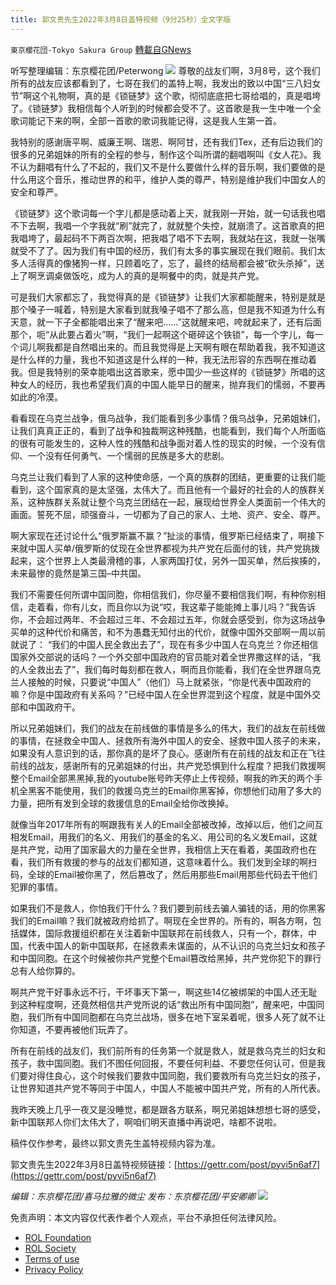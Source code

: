 ```yaml
---
title: 郭文贵先生2022年3月8日盖特视频（9分25秒）全文字版
---
```

`東京櫻花団-Tokyo Sakura Group` [轉載自GNews](https://gnews.org/zh-hans/2129631/)

听写整理编辑：东京樱花团/Peterwong
![](https://assets.gnews.org/wp-content/uploads/2022/03/03091.png)
尊敬的战友们啊，3月8号，这个我们所有的战友应该都看到了，七哥在我们的盖特上啊，我发出的致以中国“三八妇女节”啊这个礼物啊，真的是《锁链梦》这个歌，彻彻底底把七哥给唱的，真是唱垮了。《锁链梦》我相信每个人听到的时候都会受不了。这首歌是我一生中唯一个全歌词能记下来的啊，全部一首歌的歌词我能记得，这是我人生第一首。

我特别的感谢唐平啊、威廉王啊、瑞恩、啊阿甘，还有我们Tex，还有后边我们的很多的兄弟姐妹的所有的全程的参与，制作这个叫所谓的翻唱啊叫《女人花》。我不认为翻唱有什么了不起的，我们又不是什么要做什么样的音乐啊，我们要做的是什么用这个音乐，推动世界的和平，维护人类的尊严，特别是维护我们中国女人的安全和尊严。

《锁链梦》这个歌词每一个字儿都是感动着上天，就我刚一开始，就一句话我也唱不下去啊，我唱一个字我就“刷”就完了，就就整个失控，就崩溃了。这首歌真的把我唱垮了，最起码不下两百次啊，把我唱了唱不下去啊，我就站在这，我就一张嘴就受不了了。因为我们有中国的经历，我们有太多的事实展现在我们眼前。我们太多人活得真的像猪狗一样，只顾着吃了，忘了，最终的结局都会被“砍头杀掉”，送上了啊烹调桌做饭吃，成为人的真的是啊餐中的肉，就是共产党。

可是我们大家都忘了，我觉得真的是《锁链梦》让我们大家都能醒来，特别是就是那个嗓子一喊着，特别是大家看到就我嗓子唱不了那么高，但是我不知道为什么有天意，就一下子全都能唱出来了“醒来吧……”这就醒来吧，咵就起来了，还有后面那个，呃“从此要占着火”啊，“我们一起啊这个砸碎这个铁锁”，每一个字儿，每一个词儿啊我都是自然唱出来的。而且我觉得是上天啊有眼在帮助着我，我不知道这是什么样的力量，我也不知道这是什么样的一种，我无法形容的东西啊在推动着我。但是我特别的荣幸能唱出这首歌来，愿中国少一些这样的《锁链梦》所唱的这种女人的经历，我也希望我们真的中国人能早日的醒来，抛弃我们的懦弱，不要再如此的冷漠。

看看现在乌克兰战争，俄乌战争，我们能看到多少事情？俄乌战争，兄弟姐妹们，让我们真真正正的，看到了战争和独裁啊这种残酷，也能看到，我们每个人所面临的很有可能发生的，这种人性的残酷和战争面对着人性的现实的时候，一个没有信仰、一个没有任何勇气、一个懦弱的民族是多大的悲剧。

乌克兰让我们看到了人家的这种使命感，一个真的族群的团结，更重要的让我们能看到，这个国家真的是太坚强，太伟大了。而且他有一个最好的社会的人的族群关系，这种族群关系就让整个乌克兰团结在一起，展现给世界全人类面前一个伟大的画面。誓死不屈，顽强奋斗，一切都为了自己的家人、土地、资产、安全、尊严。

啊大家现在还讨论什么“俄罗斯赢不赢？”扯淡的事情，俄罗斯已经结束了，啊接下来就中国人买单/俄罗斯的仗现在全世界都视为共产党在后面付的钱，共产党挑拨起来，这个世界上人类最滑稽的事，人家两国打仗，另外一国买单，然后挨揍的，未来最惨的竟然是第三国–中共国。

我们不需要任何所谓中国同胞，你相信我们，你尽量不要相信我们啊，有种你别相信，走着看，你有儿女，而且你以为说“哎，我这辈子能能摊上事儿吗？”我告诉你，不会超过两年、不会超过三年、不会超过五年，你就会感受到，你为这场战争买单的这种代价和痛苦，和不为愚蠢无知付出的代价，就像中国外交部啊一周以前就说了： “我们的中国人民全救出去了”，现在有多少中国人在乌克兰？你还相信国家外交部说的话吗？一个外交部中国政府的官员能对着全世界撒这样的话，“我的人全救出去了”，我们每时每刻都在救人，啊而且你能看，我们在全世界跟乌克兰人接触的时候，只要说“中国人”（他们）马上就紧张，“你是代表中国政府的嘛？你是中国政府有关系吗？”已经中国人在全世界混到这个程度，就是中国外交部和中国政府干。

所以兄弟姐妹们，我们的战友在前线做的事情是多么的伟大，我们的战友在前线做的事情，在拯救全中国人、拯救所有海外中国人的安全、拯救中国人孩子的未来，如果没有人意识到的话，那你真的是坏了良心。感谢所有在前线的战友和正在飞往前线的战友，感谢所有的兄弟姐妹的付出，共产党恐惧到什么程度？把我们救援啊整个Email全部黑黑掉,我的youtube账号昨天停止上传视频，啊我的昨天的两个手机全黑客不能使用，我们的救援乌克兰的Email你黑客掉，你想他们动用了多大的力量，把所有发到全球的救援信息的Email全给你改换掉。

就像当年2017年所有的啊跟我有关人的Email全部被改掉，改掉以后，他们之间互相发Email，用我们的名义、用我们的基金的名义、用公司的名义发Email，这就是共产党，动用了国家最大的力量在全世界，我相信上天在看着，美国政府也在看，我们所有救援的参与的战友们都知道，这意味着什么。我们发到全球的啊扫码，全球的Email被你黑了，然后篡改了，然后用那些Email用那些代码去干他们犯罪的事情。

如果我们不是救人，你怕我们干什么？我们要到前线去骗人骗钱的话，用的你黑客我们的Email嘛？我们就被政府给抓了。啊现在全世界的。所有的，啊各方啊，包括媒体，国际救援组织都在关注着新中国联邦在前线救人，只有一个，群体，中国，代表中国人的新中国联邦，在拯救素未谋面的，从不认识的乌克兰妇女和孩子和中国同胞。在这个时候被你共产党整个Email篡改给黑掉，共产党你犯下的罪行总有人给你算的。

啊共产党干好事永远不行，干坏事天下第一，啊这些14亿被绑架的中国人还无耻到这种程度啊，还竟然相信共产党所说的话“救出所有中国同胞”，醒来吧，中国同胞，我们所有中国同胞都在乌克兰战场，很多在地下室呆着呢，很多人死了就不让你知道，不要再被他们玩弄了。

所有在前线的战友们，我们前所有的任务第一个就是救人，就是救乌克兰的妇女和孩子，救中国同胞。我们不图任何回报，不要任何利益、不要您任何认可，但是我们要对得住良心，这个时候我们要救中国同胞，我们要救所有乌克兰妇女的孩子，让世界知道共产党不等同于中国人，中国人不能被中国共产党，所有的人所代表。

我昨天晚上几乎一夜又是没睡觉，都是跟各方联系，啊兄弟姐妹想想七哥的感受，新中国联邦人你们太伟大了，啊咱们明天直播中再说吧，啥都不说啦。

稿件仅作参考，最终以郭文贵先生盖特视频内容为准。

郭文贵先生2022年3月8日盖特视频链接：[https://gettr.com/post/pyvi5n6af7](https://gettr.com/post/pyvi5n6af7)

*编辑：东京樱花团/喜马拉雅的微尘
发布：东京樱花团/平安卿卿*
![](https://assets.gnews.org/wp-content/uploads/2022/03/%E4%BA%8C%E7%BB%B4%E7%A0%81.jpg)
 

免责声明：本文内容仅代表作者个人观点，平台不承担任何法律风险。

- [ROL Foundation](https://rolfoundation.org/)
- [ROL Society](https://rolsociety.org/)
- [Terms of use](https://gnews.org/terms-of-use-3/)
- [Privacy Policy](https://gnews.org/privacy-policy/)
